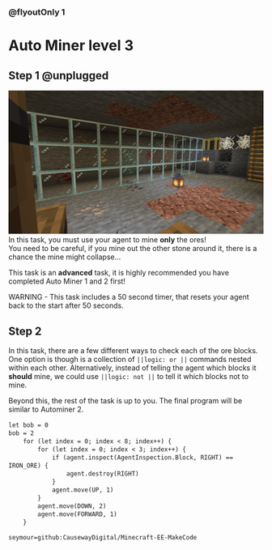 ### @flyoutOnly 1


# Auto Miner level 3


## Step 1 @unplugged
![Side task](https://raw.githubusercontent.com/CausewayDigital/Minecraft-EE-MakeCode/main/tutorials/seymour-island/images/seymour_task_4.png)
In this task, you must use your agent to mine **only** the ores!   
You need to be careful, if you mine out the other stone around it, there is a chance the mine might collapse...   

This task is an **advanced** task, it is highly recommended you have completed Auto Miner 1 and 2 first!

WARNING - This task includes a 50 second timer, that resets your agent back to the start after 50 seconds.      

## Step 2

In this task, there are a few different ways to check each of the ore blocks.   
One option is though is a collection of ``||logic: or ||`` commands nested within each other. 
Alternatively, instead of telling the agent which blocks it **should** mine, we could use ``||logic: not ||`` to tell it which blocks not to mine.       

Beyond this, the rest of the task is up to you. The final program will be similar to Autominer 2.   


```ghost
let bob = 0
bob = 2
    for (let index = 0; index < 8; index++) {
        for (let index = 0; index < 3; index++) {
            if (agent.inspect(AgentInspection.Block, RIGHT) == IRON_ORE) {
                agent.destroy(RIGHT)
            }
            agent.move(UP, 1)
        }
        agent.move(DOWN, 2)
        agent.move(FORWARD, 1)
    }

```

```package
seymour=github:CausewayDigital/Minecraft-EE-MakeCode
```